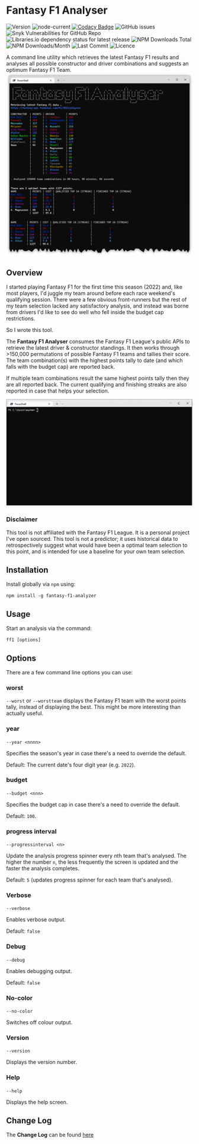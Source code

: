 # Fantasy F1 Analyser

![Version](https://img.shields.io/npm/v/fantasy-f1-analyzer?style=plastic)
![node-current](https://img.shields.io/node/v/fantasy-f1-analyzer?style=plastic)
[![Codacy Badge](https://app.codacy.com/project/badge/Grade/e77d8079c8424bb6abcc0ef1309a8a5c)](https://www.codacy.com/gh/markSmurphy/fantasy-f1-analyzer/dashboard?utm_source=github.com&amp;utm_medium=referral&amp;utm_content=markSmurphy/fantasy-f1-analyzer&amp;utm_campaign=Badge_Grade)
![GitHub issues](https://img.shields.io/github/issues/markSmurphy/fantasy-f1-analyzer?style=plastic)
![Snyk Vulnerabilities for GitHub Repo](https://img.shields.io/snyk/vulnerabilities/github/markSmurphy/fantasy-f1-analyzer?style=plastic)
![Libraries.io dependency status for latest release](https://img.shields.io/librariesio/release/npm/fantasy-f1-analyzer?style=plastic)
![NPM Downloads Total](https://img.shields.io/npm/dt/fantasy-f1-analyzer?style=plastic)
![NPM Downloads/Month](https://img.shields.io/npm/dm/fantasy-f1-analyzer?style=plastic)
![Last Commit](https://badgen.net/github/last-commit/markSmurphy/fantasy-f1-analyzer/main)
![Licence](https://img.shields.io/npm/l/fantasy-f1-analyzer?style=plastic)

A command line utility which retrieves the latest Fantasy F1 results and analyses all possible constructor and driver combinations and suggests an optimum Fantasy F1 Team.
![FF1 Analyser](./images/results.png)

## Overview

I started playing Fantasy F1 for the first time this season (2022) and, like most players, I'd juggle my team around before each race weekend's qualifying session. There were a few obvious front-runners but the rest of my team selection lacked any satisfactory analysis, and instead was borne from drivers I'd like to see do well who fell inside the budget cap restrictions.

So I wrote this tool.

The **Fantasy F1 Analyser** consumes the Fantasy F1 League's public APIs to retrieve the latest driver & constructor standings. It then works through >150,000 permutations of possible Fantasy F1 teams and tallies their score. The team combination(s) with the highest points tally to date (and which falls with the budget cap) are reported back.

If multiple team combinations result the same highest points tally then they are all reported back. The current qualifying and finishing streaks are also reported in case that helps your selection.

![FF1 Analyser - Running](./images/analysing.gif)

### Disclaimer

This tool is not affiliated with the Fantasy F1 League. It is a personal project I've open sourced.
This tool is not a predictor; it uses historical data to retrospectively suggest what would have been a optimal team selection to this point, and is intended for use a baseline for your own team selection.

## Installation

Install globally via `npm` using:

```shell
npm install -g fantasy-f1-analyzer
```

## Usage

Start an analysis via the command:

```shell
ff1 [options]
```

## Options

There are a few command line options you can use:

### worst

`--worst` or `--worstteam` displays the Fantasy F1 team with the worst points tally, instead of displaying the best.
This might be more interesting than actually useful.

### year

`--year <nnnn>`

Specifies the season's year in case there's a need to override the default.

Default: The current date's four digit year (e.g. `2022`).

### budget

`--budget <nnn>`

Specifies the budget cap in case there's a need to override the default.

Default: `100`.

### progress interval

`--progressinterval <n>`

Update the analysis progress spinner every *n*th team that's analysed. The higher the number `n`, the less frequently the screen is updated and the faster the analysis completes.

Default: `5` (updates progress spinner for each team that's analysed).

### Verbose

`--verbose`

Enables verbose output.

Default: `false`

### Debug

`--debug`

Enables debugging output.

Default: `false`

### No-color

`--no-color`

Switches off colour output.

### Version

`--version`

Displays the version number.

### Help

`--help`

Displays the help screen.

## Change Log

The **Change Log** can be found [here](CHANGELOG.md)
